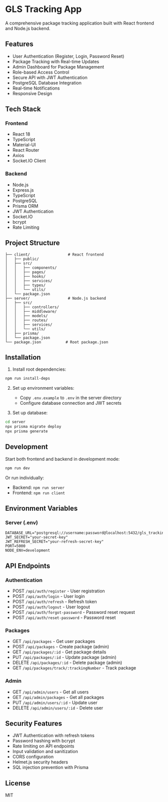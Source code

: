 # GLS Tracking App

A comprehensive package tracking application built with React frontend and Node.js backend.

## Features

- User Authentication (Register, Login, Password Reset)
- Package Tracking with Real-time Updates
- Admin Dashboard for Package Management
- Role-based Access Control
- Secure API with JWT Authentication
- PostgreSQL Database Integration
- Real-time Notifications
- Responsive Design

## Tech Stack

### Frontend
- React 18
- TypeScript
- Material-UI
- React Router
- Axios
- Socket.IO Client

### Backend
- Node.js
- Express.js
- TypeScript
- PostgreSQL
- Prisma ORM
- JWT Authentication
- Socket.IO
- bcrypt
- Rate Limiting

## Project Structure

```
├── client/                 # React frontend
│   ├── public/
│   ├── src/
│   │   ├── components/
│   │   ├── pages/
│   │   ├── hooks/
│   │   ├── services/
│   │   ├── types/
│   │   └── utils/
│   └── package.json
├── server/                 # Node.js backend
│   ├── src/
│   │   ├── controllers/
│   │   ├── middleware/
│   │   ├── models/
│   │   ├── routes/
│   │   ├── services/
│   │   └── utils/
│   ├── prisma/
│   └── package.json
└── package.json           # Root package.json
```

## Installation

1. Install root dependencies:
```bash
npm run install-deps
```

2. Set up environment variables:
   - Copy `.env.example` to `.env` in the server directory
   - Configure database connection and JWT secrets

3. Set up database:
```bash
cd server
npx prisma migrate deploy
npx prisma generate
```

## Development

Start both frontend and backend in development mode:
```bash
npm run dev
```

Or run individually:
- Backend: `npm run server`
- Frontend: `npm run client`

## Environment Variables

### Server (.env)
```
DATABASE_URL="postgresql://username:password@localhost:5432/gls_tracking"
JWT_SECRET="your-secret-key"
JWT_REFRESH_SECRET="your-refresh-secret-key"
PORT=5000
NODE_ENV=development
```

## API Endpoints

### Authentication
- POST `/api/auth/register` - User registration
- POST `/api/auth/login` - User login
- POST `/api/auth/refresh` - Refresh token
- POST `/api/auth/logout` - User logout
- POST `/api/auth/forgot-password` - Password reset request
- POST `/api/auth/reset-password` - Password reset

### Packages
- GET `/api/packages` - Get user packages
- POST `/api/packages` - Create package (admin)
- GET `/api/packages/:id` - Get package details
- PUT `/api/packages/:id` - Update package (admin)
- DELETE `/api/packages/:id` - Delete package (admin)
- GET `/api/packages/track/:trackingNumber` - Track package

### Admin
- GET `/api/admin/users` - Get all users
- GET `/api/admin/packages` - Get all packages
- PUT `/api/admin/users/:id` - Update user
- DELETE `/api/admin/users/:id` - Delete user

## Security Features

- JWT Authentication with refresh tokens
- Password hashing with bcrypt
- Rate limiting on API endpoints
- Input validation and sanitization
- CORS configuration
- Helmet.js security headers
- SQL injection prevention with Prisma

## License

MIT
